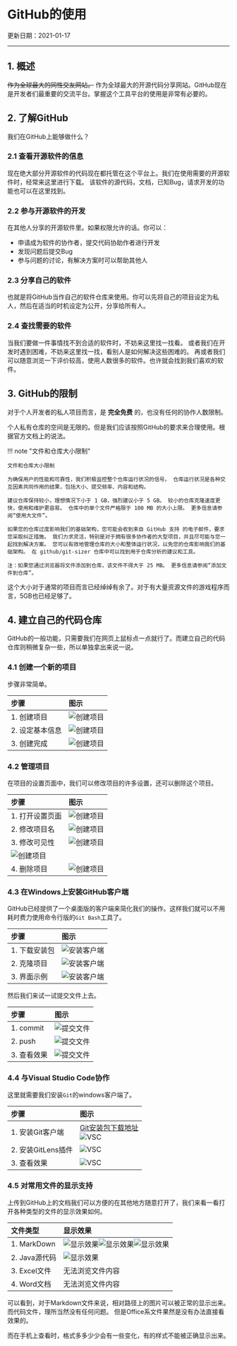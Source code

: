 # GitHub的使用

更新日期：2021-01-17

-----------------------------------------------------

## 1. 概述

~~作为全球最大的同性交友网站。~~ 作为全球最大的开源代码分享网站。GitHub现在是开发者们最重要的交流平台。掌握这个工具平台的使用是非常有必要的。

## 2. 了解GitHub

我们在GitHub上能够做什么？

### 2.1 查看开源软件的信息

现在绝大部分开源软件的代码现在都托管在这个平台上。我们在使用需要的开源软件时，经常来这里进行下载。
该软件的源代码，文档，已知Bug，请求开发的功能也可以在这里找到。

### 2.2 参与开源软件的开发

在其他人分享的开源软件里。如果权限允许的话。你可以：

- 申请成为软件的协作者，提交代码协助作者进行开发
- 发现问题后提交Bug
- 参与问题的讨论，有解决方案时可以帮助其他人

### 2.3 分享自己的软件

也就是将GitHub当作自己的软件仓库来使用。你可以先将自己的项目设定为私人，然后在适当的时机设定为公开，分享给所有人。

### 2.4 查找需要的软件

当我们要做一件事情找不到合适的软件时，不妨来这里找一找看。
或者我们在开发时遇到困难，不妨来这里找一找，看别人是如何解决这些困难的。
再或者我们可以随意浏览一下评价较高，使用人数很多的软件。也许就会找到我们喜欢的软件。

## 3. GitHub的限制

对于个人开发者的私人项目而言，是 __完全免费__ 的，也没有任何的协作人数限制。

个人私有仓库的空间是无限的。但是我们应该按照GitHub的要求来合理使用。根据官方文档上的说法。

!!! note "文件和仓库大小限制"

    文件和仓库大小限制

    为确保用户的性能和可靠性，我们积极监控整个仓库运行状况的信号。 仓库运行状况是各种交互因素共同作用的结果，包括大小、提交频率、内容和结构。

    建议仓库保持较小，理想情况下小于 1 GB，强烈建议小于 5 GB。 较小的仓库克隆速度更快，使用和维护更容易。 仓库中的单个文件严格限于 100 MB 的大小上限。 更多信息请参阅“使用大文件”。

    如果您的仓库过度影响我们的基础架构，您可能会收到来自 GitHub 支持 的电子邮件，要求您采取纠正措施。 我们力求灵活，特别是对于拥有很多协作者的大型项目，并且尽可能与您一起找到解决方案。 您可以有效地管理仓库的大小和整体运行状况，以免您的仓库影响我们的基础架构。 在 github/git-sizer 仓库中可以找到用于仓库分析的建议和工具。

    注：如果您通过浏览器将文件添加到仓库，该文件不得大于 25 MB。 更多信息请参阅“添加文件到仓库”。

这个大小对于通常的项目而言已经绰绰有余了。对于有大量资源文件的游戏程序而言，5GB也已经足够了。

## 4. 建立自己的代码仓库

GitHub的一般功能，只需要我们在网页上鼠标点一点就行了。而建立自己的代码仓库则稍微复杂一些，所以单独拿出来说一说。

### 4.1 创建一个新的项目

步骤非常简单。

步骤 | 图示
:--|:--
1. 创建项目 | ![创建项目](S005.files/新建项目1.png)
2. 设定基本信息 | ![创建项目](S005.files/新建项目2.png)
3. 创建完成 | ![创建项目](S005.files/新建项目3.png)

### 4.2 管理项目

在项目的设置页面中，我们可以修改项目的许多设置，还可以删除这个项目。

步骤 | 图示
:--|:--
1. 打开设置页面 | ![创建项目](S005.files/管理项目1.png)
2. 修改项目名 | ![创建项目](S005.files/管理项目2.png)
3. 修改可见性 | ![创建项目](S005.files/管理项目3.png)
  | ![创建项目](S005.files/管理项目4.png)
4. 删除项目 | ![创建项目](S005.files/管理项目5.png)

### 4.3 在Windows上安装GitHub客户端

GitHub已经提供了一个桌面版的客户端来简化我们的操作。这样我们就可以不用耗时费力使用命令行版的`Git Bash`工具了。

步骤 | 图示
:--|:--
1. 下载安装包 | ![安装客户端](S005.files/安装客户端1.png)
2. 克隆项目 | ![安装客户端](S005.files/安装客户端2.png)
3. 界面示例 | ![安装客户端](S005.files/安装客户端3.png)

然后我们来试一试提交文件上去。

步骤 | 图示
:--|:--
1. commit | ![提交文件](S005.files/提交文件1.png)
2. push | ![提交文件](S005.files/提交文件2.png)
3. 查看效果 | ![提交文件](S005.files/提交文件3.png)

### 4.4 与Visual Studio Code协作

这里就需要我们安装`Git`的windows客户端了。

步骤 | 图示
:--|:--
1. 安装Git客户端 | [Git安装包下载地址](https://git-scm.com/download/win)<br>![VSC](S005.files/vsc1.png)
2. 安装GitLens插件 | ![VSC](S005.files/vsc2.png)
3. 查看效果 | ![VSC](S005.files/vsc3.png)

### 4.5 对常用文件的显示支持

上传到GitHub上的文档我们可以方便的在其他地方随意打开了，我们来看一看打开各种类型的文件的显示效果如何。

文件类型 | 显示效果
:--|:--
1. MarkDown | ![显示效果](S005.files/显示效果1.png)![显示效果](S005.files/显示效果2.png)![显示效果](S005.files/显示效果3.png)
2. Java源代码 | ![显示效果](S005.files/显示效果4.png)
3. Excel文件 | 无法浏览文件内容
4. Word文档 | 无法浏览文件内容

可以看到，对于Markdown文件来说，相对路径上的图片可以被正常的显示出来。
而代码文件，理所当然没有任何问题。
但是Office系文件果然是没有办法直接看效果的。

而在手机上查看时，格式多多少少会有一些变化，有的样式不能被正确显示出来。
